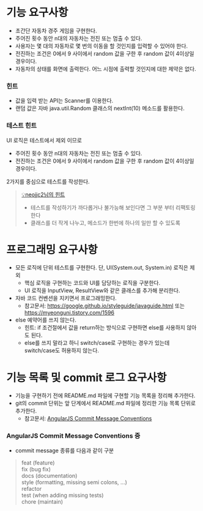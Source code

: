 # 기능 요구사항
* 초간단 자동차 경주 게임을 구현한다.
* 주어진 횟수 동안 n대의 자동차는 전진 또는 멈출 수 있다.
* 사용자는 몇 대의 자동차로 몇 번의 이동을 할 것인지를 입력할 수 있어야 한다.
* 전진하는 조건은 0에서 9 사이에서 random 값을 구한 후 random 값이 4이상일 경우이다.
* 자동차의 상태를 화면에 출력한다. 어느 시점에 출력할 것인지에 대한 제약은 없다.

### 힌트
 * 값을 입력 받는 API는 Scanner를 이용한다.
 * 랜덤 값은 자바 java.util.Random 클래스의 nextInt(10) 메소드를 활용한다.

### 테스트 힌트
UI 로직은 테스트에서 제외 이므로
* 주어진 횟수 동안 n대의 자동차는 전진 또는 멈출 수 있다.
* 전진하는 조건은 0에서 9 사이에서 random 값을 구한 후 random 값이 4이상일 경우이다.

2가지를 중심으로 테스트를 작성한다.

> [💡neojjc2님의 힌트](https://github.com/next-step/java-racingcar/pull/2140#discussion_r602655616)  
> - 테스트를 작성하기가 까다롭거나 불가능해 보인다면 그 부분 부터 리팩토링한다
> - 클래스를 더 작게 나누고, 메소드가 한번에 하나의 일만 할 수 있도록

# 프로그래밍 요구사항
* 모든 로직에 단위 테스트를 구현한다. 단, UI(System.out, System.in) 로직은 제외
  * 핵심 로직을 구현하는 코드와 UI를 담당하는 로직을 구분한다.
  * UI 로직을 InputView, ResultView와 같은 클래스를 추가해 분리한다.
* 자바 코드 컨벤션을 지키면서 프로그래밍한다.
  * 참고문서: https://google.github.io/styleguide/javaguide.html 또는 https://myeonguni.tistory.com/1596
* else 예약어를 쓰지 않는다.
  * 힌트: if 조건절에서 값을 return하는 방식으로 구현하면 else를 사용하지 않아도 된다.
  * else를 쓰지 말라고 하니 switch/case로 구현하는 경우가 있는데 switch/case도 허용하지 않는다.
  
# 기능 목록 및 commit 로그 요구사항
 * 기능을 구현하기 전에 README.md 파일에 구현할 기능 목록을 정리해 추가한다.
 * git의 commit 단위는 앞 단계에서 README.md 파일에 정리한 기능 목록 단위로 추가한다.
   * 참고문서: [AngularJS Commit Message Conventions](https://gist.github.com/stephenparish/9941e89d80e2bc58a153)

### AngularJS Commit Message Conventions 중
 * commit message 종류를 다음과 같이 구분  
 >feat (feature)    
 fix (bug fix)  
 docs (documentation)  
 style (formatting, missing semi colons, …)  
 refactor  
 test (when adding missing tests)  
 chore (maintain)